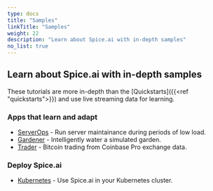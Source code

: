 ```yaml
---
type: docs
title: "Samples"
linkTitle: "Samples"
weight: 22
description: "Learn about Spice.ai with in-depth samples"
no_list: true
---
```


## Learn about Spice.ai with in-depth samples

These tutorials are more in-depth than the [Quickstarts]({{<ref "quickstarts">}}) and use live streaming data for learning.

### Apps that learn and adapt

- [ServerOps](https://github.com/spiceai/samples/tree/trunk/serverops/README.md) - Run server maintainance during periods of low load.
- [Gardener](https://github.com/spiceai/samples/tree/trunk/gardener/README.md) - Intelligently water a simulated garden.
- [Trader](https://github.com/spiceai/samples/tree/trunk/trader/README.md) - Bitcoin trading from Coinbase Pro exchange data.

### Deploy Spice.ai

- [Kubernetes](https://github.com/spiceai/samples/tree/trunk/kubernetes/README.md) - Use Spice.ai in your Kubernetes cluster.
